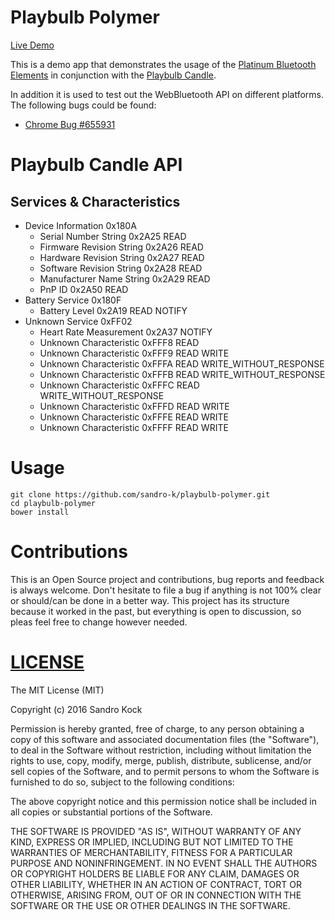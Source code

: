 # Playbulb Polymer

[Live Demo](sandro-k.github.io/playbulb-polymer/app/)

This is a demo app that demonstrates the usage of the 
[Platinum Bluetooth Elements](https://github.com/PolymerElements/platinum-bluetooth)
in conjunction with the [Playbulb Candle](http://www.playbulb.com/en/playbulb-candle-bluetooth-smart-led-flameless-candle.html).

In addition it is used to test out the WebBluetooth API on different platforms. The following bugs could be found:
  * [Chrome Bug #655931](https://bugs.chromium.org/p/chromium/issues/detail?id=655931)
 

# Playbulb Candle API

## Services & Characteristics

* Device Information 0x180A
    * Serial Number String 0x2A25 READ
    * Firmware Revision String 0x2A26 READ
    * Hardware Revision String 0x2A27 READ
    * Software Revision String 0x2A28 READ
    * Manufacturer Name String 0x2A29 READ
    * PnP ID 0x2A50 READ
* Battery Service 0x180F
    * Battery Level 0x2A19 READ NOTIFY
* Unknown Service 0xFF02 
    * Heart Rate Measurement 0x2A37 NOTIFY
    * Unknown Characteristic 0xFFF8 READ
    * Unknown Characteristic 0xFFF9 READ WRITE
    * Unknown Characteristic 0xFFFA READ WRITE_WITHOUT_RESPONSE
    * Unknown Characteristic 0xFFFB READ WRITE_WITHOUT_RESPONSE
    * Unknown Characteristic 0xFFFC READ WRITE_WITHOUT_RESPONSE
    * Unknown Characteristic 0xFFFD READ WRITE
    * Unknown Characteristic 0xFFFE READ WRITE
    * Unknown Characteristic 0xFFFF READ WRITE
    

   
# Usage

```
git clone https://github.com/sandro-k/playbulb-polymer.git
cd playbulb-polymer
bower install
```
  
# Contributions

This is an Open Source project and contributions, bug reports and feedback is always welcome. 
Don't hesitate to file a bug if anything is not 100% clear or should/can be done in a better way. 
This project has its structure because it worked in the past, but everything is open to discussion, 
so pleas feel free to change however needed.    
  
  
# [LICENSE](LICENSE)
  
The MIT License (MIT)

Copyright (c) 2016 Sandro Kock

Permission is hereby granted, free of charge, to any person obtaining a copy
of this software and associated documentation files (the "Software"), to deal
in the Software without restriction, including without limitation the rights
to use, copy, modify, merge, publish, distribute, sublicense, and/or sell
copies of the Software, and to permit persons to whom the Software is
furnished to do so, subject to the following conditions:

The above copyright notice and this permission notice shall be included in all
copies or substantial portions of the Software.

THE SOFTWARE IS PROVIDED "AS IS", WITHOUT WARRANTY OF ANY KIND, EXPRESS OR
IMPLIED, INCLUDING BUT NOT LIMITED TO THE WARRANTIES OF MERCHANTABILITY,
FITNESS FOR A PARTICULAR PURPOSE AND NONINFRINGEMENT. IN NO EVENT SHALL THE
AUTHORS OR COPYRIGHT HOLDERS BE LIABLE FOR ANY CLAIM, DAMAGES OR OTHER
LIABILITY, WHETHER IN AN ACTION OF CONTRACT, TORT OR OTHERWISE, ARISING FROM,
OUT OF OR IN CONNECTION WITH THE SOFTWARE OR THE USE OR OTHER DEALINGS IN THE
SOFTWARE.  